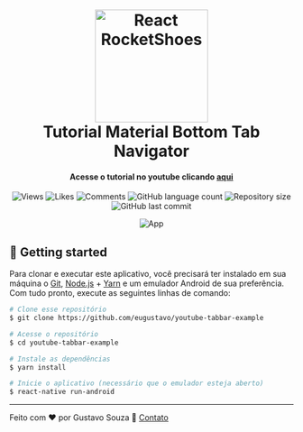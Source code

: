 <h1 align="center">
    <img alt="React RocketShoes" width="200" src="https://reactnavigation.org/img/spiro.svg" />
    <br>
    Tutorial Material Bottom Tab Navigator
</h1>

<h4 align="center">
Acesse o tutorial no youtube clicando <a href="https://www.youtube.com/watch?v=Z7gJpjalc6k">aqui</a>
</h4>
<p align="center">
    <img alt="Views" src="https://img.shields.io/youtube/views/Z7gJpjalc6k?style=social" />
    <img alt="Likes" src="https://img.shields.io/youtube/likes/Z7gJpjalc6k?style=social" />
    <img alt="Comments" src="https://img.shields.io/youtube/comments/Z7gJpjalc6k?style=social" />
    <img alt="GitHub language count" src="https://img.shields.io/github/languages/count/eugustavo/youtube-tabbar-example.svg" />
    <img alt="Repository size" src="https://img.shields.io/github/repo-size/eugustavo/youtube-tabbar-example.svg" />
    <img alt="GitHub last commit" src="https://img.shields.io/github/last-commit/eugustavo/youtube-tabbar-example.svg" />
</p>

<p align="center">
  <img alt="App" src="https://i.imgur.com/4qtMzxZ.gif">
</p>


## :rocket: Getting started
Para clonar e executar este aplicativo, você precisará ter instalado em sua máquina o [Git](https://git-scm.com), [Node.js](https://nodejs.org) + [Yarn](https://yarnpkg.com) e um emulador Android de sua preferência. Com tudo pronto, execute as seguintes linhas de comando:

```bash
# Clone esse repositório
$ git clone https://github.com/eugustavo/youtube-tabbar-example

# Acesse o repositório
$ cd youtube-tabbar-example

# Instale as dependências
$ yarn install

# Inicie o aplicativo (necessário que o emulador esteja aberto)
$ react-native run-android
```

---

Feito com ♥ por Gustavo Souza :wave: [Contato](https://www.linkedin.com/in/eugustavosouza/)

